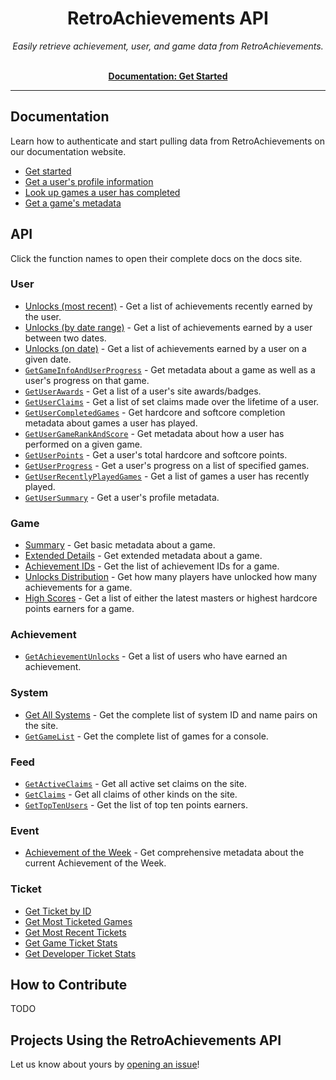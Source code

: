 <h1 align="center">RetroAchievements API</h1>

<p align="center">
  <i>Easily retrieve achievement, user, and game data from RetroAchievements.</i>
  <br /><br />
</p>

<p align="center">
  <a href="https://api-docs.retroachievements.org/getting-started.html"><strong>Documentation: Get Started</strong></a>
  <br />
</p>

<hr />

## Documentation

Learn how to authenticate and start pulling data from RetroAchievements on our documentation website.

- [Get started](https://api-docs.retroachievements.org/getting-started.html)
- [Get a user's profile information](https://api-docs.retroachievements.org/v1/users/get-user-summary.html)
- [Look up games a user has completed](https://api-docs.retroachievements.org/v1/users/get-user-completed-games.html)
- [Get a game's metadata](https://api-docs.retroachievements.org/v1/games/detailed-info.html)

## API

Click the function names to open their complete docs on the docs site.

### User

- [Unlocks (most recent)](https://api-docs.retroachievements.org/v1/users/recent-achievements.html) - Get a list of achievements recently earned by the user.
- [Unlocks (by date range)](https://api-docs.retroachievements.org/v1/users/achievements-earned-between.html) - Get a list of achievements earned by a user between two dates.
- [Unlocks (on date)](https://api-docs.retroachievements.org/v1/users/achievements-earned-on-day.html) - Get a list of achievements earned by a user on a given date.
- [`GetGameInfoAndUserProgress`](https://api-docs.retroachievements.org/v1/users/get-game-info-and-user-progress.html) - Get metadata about a game as well as a user's progress on that game.
- [`GetUserAwards`](https://api-docs.retroachievements.org/v1/users/get-user-awards.html) - Get a list of a user's site awards/badges.
- [`GetUserClaims`](https://api-docs.retroachievements.org/v1/users/get-user-claims.html) - Get a list of set claims made over the lifetime of a user.
- [`GetUserCompletedGames`](https://api-docs.retroachievements.org/v1/users/get-user-completed-games.html) - Get hardcore and softcore completion metadata about games a user has played.
- [`GetUserGameRankAndScore`](https://api-docs.retroachievements.org/v1/users/get-user-game-rank-and-score.html) - Get metadata about how a user has performed on a given game.
- [`GetUserPoints`](https://api-docs.retroachievements.org/v1/users/get-user-points.html) - Get a user's total hardcore and softcore points.
- [`GetUserProgress`](https://api-docs.retroachievements.org/v1/users/get-user-progress.html) - Get a user's progress on a list of specified games.
- [`GetUserRecentlyPlayedGames`](https://api-docs.retroachievements.org/v1/users/get-user-recently-played-games.html) - Get a list of games a user has recently played.
- [`GetUserSummary`](https://api-docs.retroachievements.org/v1/users/get-user-summary.html) - Get a user's profile metadata.

### Game

- [Summary](https://api-docs.retroachievements.org/v1/games/summary.html) - Get basic metadata about a game.
- [Extended Details](https://api-docs.retroachievements.org/v1/games/detailed-info.html) - Get extended metadata about a game.
- [Achievement IDs](https://api-docs.retroachievements.org/v1/games/achievement-ids.html) - Get the list of achievement IDs for a game.
- [Unlocks Distribution](https://api-docs.retroachievements.org/v1/games/achievement-distribution.html) - Get how many players have unlocked how many achievements for a game.
- [High Scores](https://api-docs.retroachievements.org/v1/games/high-scores.html) - Get a list of either the latest masters or highest hardcore points earners for a game.

### Achievement

- [`GetAchievementUnlocks`](https://api-docs.retroachievements.org/v1/achievements/get-achievement-unlocks.html) - Get a list of users who have earned an achievement.

### System

- [Get All Systems](https://api-docs.retroachievements.org/v1/consoles/all-systems.html) - Get the complete list of system ID and name pairs on the site.
- [`GetGameList`](https://api-docs.retroachievements.org/v1/consoles/get-game-list.html) - Get the complete list of games for a console.

### Feed

- [`GetActiveClaims`](https://api-docs.retroachievements.org/v1/feed/get-active-claims.html) - Get all active set claims on the site.
- [`GetClaims`](https://api-docs.retroachievements.org/v1/feed/get-claims.html) - Get all claims of other kinds on the site.
- [`GetTopTenUsers`](https://api-docs.retroachievements.org/v1/feed/get-top-ten-users.html) - Get the list of top ten points earners.

### Event

- [Achievement of the Week](https://api-docs.retroachievements.org/v1/events/achievement-of-the-week.html) - Get comprehensive metadata about the current Achievement of the Week.

### Ticket

- [Get Ticket by ID](https://api-docs.retroachievements.org/v1/tickets/get-ticket-by-id.html)
- [Get Most Ticketed Games](https://api-docs.retroachievements.org/v1/tickets/get-most-ticketed-games.html)
- [Get Most Recent Tickets](https://api-docs.retroachievements.org/v1/tickets/get-most-recent-tickets.html)
- [Get Game Ticket Stats](https://api-docs.retroachievements.org/v1/tickets/get-game-ticket-stats.html)
- [Get Developer Ticket Stats](https://api-docs.retroachievements.org/v1/tickets/get-developer-ticket-stats.html)

## How to Contribute

TODO

## Projects Using the RetroAchievements API

Let us know about yours by [opening an issue](https://github.com/RetroAchievements/api-docs/issues/new)!
